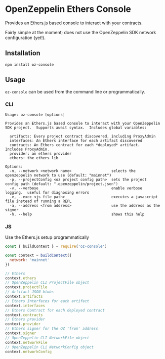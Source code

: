 # OpenZeppelin Ethers Console

Provides an Ethers.js based console to interact with your contracts.

Fairly simple at the moment; does not use the OpenZeppelin SDK network configuration (yet!).

## Installation

```
npm install oz-console
```

## Usage

`oz-console` can be used from the command line or programmatically.

### CLI

```
Usage: oz-console [options]

Provides an Ethers.js based console to interact with your OpenZeppelin SDK project.  Supports await syntax.  Includes global variables:
  
  artifacts: Every project contract discovered, including ProxyAdmin
  interfaces: An Ethers interface for each artifact discovered
  contracts: An Ethers contract for each *deployed* artifact.  Includes ProxyAdmin.
  provider: an ethers provider
  ethers: the ethers lib

Options:
  -n, --network <network name>                  selects the openzeppelin network to use (default: "mainnet")
  -p, --projectConfig <oz project config path>  sets the project config path (default: ".openzeppelin/project.json")
  -v, --verbose                                 enable verbose logging.  useful for diagnosing errors
  -e, --exec <js file path>                     executes a javascript file instead of running a REPL
  -a, --address <from address>                  use the address as the signer
  -h, --help                                    shows this help

```

### JS

Use the Ethers.js setup programmatically

```javascript
const { buildContext } = require('oz-console')

const context = buildContext({
  network: 'mainnet'
})

// Ethers
context.ethers
// OpenZeppelin CLI ProjectFile object
context.projectFile
// Artifact JSON blobs
context.artifacts
// Ethers Interfaces for each artifact
context.interfaces
// Ethers Contract for each deployed contract
context.contracts
// Ethers provider
context.provider
// Ethers signer for the OZ 'from' address
context.signer
// OpenZeppelin CLI NetworkFile object
context.networkFile
// OpenZeppelin CLi NetworkConfig object
context.networkConfig
```